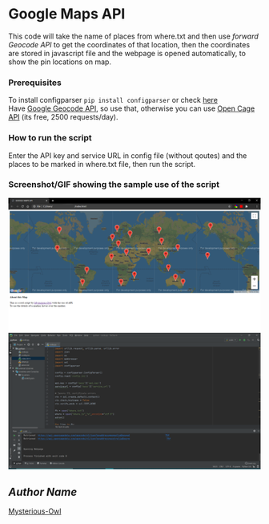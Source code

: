 # Google Maps API

This code will take the name of places from where.txt and then use *forward Geocode API* to get the coordinates of that location, then the coordinates are stored in javascript file 
and the webpage is opened automatically, to show the pin locations on map.

### Prerequisites

To install configparser ```pip install configparser``` or check [here](https://pypi.org/project/configparser/)<br>
Have [Google Geocode API](https://developers.google.com/maps/documentation/geocoding/overview), so use that, otherwise you can use 
[Open Cage API](https://opencagedata.com/api) (its free, 2500 requests/day).

### How to run the script

Enter the API key and service URL in config file (without qoutes) and the places to be marked in where.txt file, then run the script.

### Screenshot/GIF showing the sample use of the script

![Map view](https://github.com/Mysterious-Owl/Python_and_the_Web/blob/GeoCode-API/Scripts/API/GeoCode%20API/Screenshot%201.png)
![Editor view](https://github.com/Mysterious-Owl/Python_and_the_Web/blob/GeoCode-API/Scripts/API/GeoCode%20API/Screenshot%202.png)

## *Author Name*

[Mysterious-Owl](https://github.com/Mysterious-Owl)
